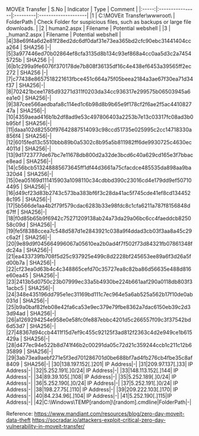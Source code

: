 MOVEit Transfer
| S.No | Indicator            | Type   | Comment |
|:-----:|:----------------|:---------|:--------------------|
|1  | C:\MOVEit Transfer\wwwroot\  | FolderPath  |  Check Folder for suspicious files, such as backups or large file downloads. |
|2  | human2.aspx  | Filename  |  Potential webshell |
|3  | _human2.aspx  | Filename  |  Potential webshell |
|4|38e69f4a6d2e81f28ed2dc6df0daf31e73ea365bd2cfc90ebc31441404cca264 | SHA256 |-|
|5|3a977446ed70b02864ef8cfa3135d8b134c93ef868a4cc0aa5d3c2a74545725b | SHA256 |-|
|6|b1c299a9fe6076f370178de7b808f36135df16c4e438ef6453a39565ff2ec272 | SHA256 |-|
|7|c77438e8657518221613fbce451c664a75f05beea2184a3ae67f30ea71d34f37 | SHA256|-|
|8|702421bcee1785d93271d311f0203da34cc936317e299575b06503945a6ea1e0 | SHA256|-|
|9|387cee566aedbafa8c114ed1c6b98d8b9b65e9f178cf2f6ae2f5ac441082747a | SHA256|-|
|10|4359aead416b1b2df8ad9e53c497806403a2253b7e13c03317fc08ad3b0b95bf | SHA256|-|
|11|daaa102d82550f97642887514093c98ccd51735e025995c2cc14718330a856f4 | SHA256|-|
|12|6015fed13c5510bbb89b0a5302c8b95a5b811982ff6de9930725c4630ec4011d | SHA256|-|
|13|9d1723777de67bc7e11678db800d2a32de3bcd6c40a629cd165e3f7bbace8ead | SHA256|-|
|14|c56bcb513248885673645ff1df44d3661a75cfacdce485535da898aa9ba320d4 | SHA256|-|
|15|0ea05169d111415903a1098110c34cdbbd390c23016cd4e179dd9ef507104495 | SHA256|-|
|16|d49cf23d83b2743c573ba383bf6f3c28da41ac5f745cde41ef8cd1344528c195 | SHA256|-|
|17|5b566de1aa4b2f79f579cdac6283b33e98fdc8c1cfa6211a787f8156848d67ff | SHA256|-|
|18|f0d85b65b9f6942c75271209138ab24a73da29a06bc6cc4faeddcb825058c09d | SHA256|-|
|19|fe5f8388ccea7c548d587d1e2843921c038a9f4ddad3cb03f3aa8a45c29c6a2f | SHA256|-|
|20|9e89d9f045664996067a05610ea2b0ad4f7f502f73d84321fb07861348fdc24a | SHA256|-|
|21|ea433739fb708f5d25c937925e499c8d2228bf245653ee89a6f3d26a5fd00b7a | SHA256|-|
|22|cf23ea0d63b4c4c348865cefd70c35727ea8c82ba86d56635e488d816e60ea45 | SHA256|-|
|23|2413b5d0750c23b07999ec33a5b4930be224b661aaf290a0118db803f31acbc5 | SHA256|-|
|24|348e435196dd795e1ec31169bd111c7ec964e5a6ab525a562b17f10de0ab031d | SHA256|-|
|25|b9a0baf82feb08e42fa6ca53e9ec379e79fbe8362a7dac6150eb39c2d33d94ad | SHA256|-|
|26|a1269294254e958e0e58fc0fe887ebbc4201d5c266557f09c3f37542bd6d53d7 | SHA256|-|
|27|48367d94ccb4411f15d7ef9c455c92125f3ad812f2363c4d2e949ce1b615429a | SHA256|-|
|28|d477ec94e522b8d741f46b2c00291da05c72d21c359244ccb1c211c12b635899 | SHA256|-|
|29|3ab73ea9aebf271e5f3ed701286701d0be688bf7ad4fb276cb4fbe35c8af8409 | SHA256|-|
|30|138.197.152[.]201| IP Address|-|
|31|209.97.137[.]33| IP Address|-|
|32|5.252.191[.]0/24| IP Address|-|
|33|148.113.152[.]144| IP Address|-|
|34|89.39.105[.]108| IP Address|-|
|35|5.252.189[.]0/24| IP Address|-|
|36|5.252.190[.]0/24| IP Address|-|
|37|5.252.191[.]0/24| IP Address|-|
|38|198.27.75[.]110| IP Address|-|
|39|209.222.103[.]170| IP Address|-|
|40|84.234.96[.]104| IP Address|-|
|41|5.252.190[.]115|IP Address|-|
|42|C:\Windows\TEMP\[random]\\[random].cmdline|FolderPath|-|







































Reference:
https://www.mandiant.com/resources/blog/zero-day-moveit-data-theft
https://socradar.io/attackers-exploit-critical-zero-day-vulnerability-in-moveit-transfer/
